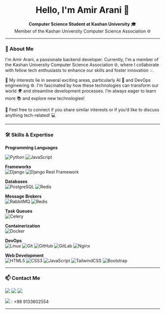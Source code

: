 <h1 align="center">Hello, I'm Amir Arani 👋</h1>

[//]: # (<p align="center">)

[//]: # (  <img src="path/to/your/profile-picture.jpg" alt="Profile Picture" width="200"/>)

[//]: # (</p>)

<p align="center">
  <b>Computer Science Student at Kashan University</b> 🎓 <br>
  Member of the Kashan University Computer Science Association 🌐
</p>

---

### 📝 About Me
I'm Amir Arani, a passionate backend developer. Currently, I'm a member of the Kashan University Computer Science Association 🌐, where I collaborate with fellow tech enthusiasts to enhance our skills and foster innovation 💡.

🚀 My interests lie in several exciting areas, particularly AI 🤖 and DevOps engineering ⚙️. I'm fascinated by how these technologies can transform our world 🌍 and streamline development processes. I’m always eager to learn more 📚 and explore new technologies!

💬 Feel free to connect if you share similar interests or if you’d like to discuss anything tech-related! 💻

---

### 🛠 Skills & Expertise

**Programming Languages**  

![Python](https://img.shields.io/badge/-Python-3776AB?logo=python&logoColor=white)
![JavaScript](https://img.shields.io/badge/-JavaScript-F7DF1E?logo=javascript&logoColor=black)

**Frameworks**  
![Django](https://img.shields.io/badge/-Django-092E20?logo=django&logoColor=white) 
![Django Rest Framework](https://img.shields.io/badge/-DRF-ff1709?logo=django&logoColor=white)

**Databases**  
![PostgreSQL](https://img.shields.io/badge/-PostgreSQL-336791?logo=postgresql&logoColor=white) 
![Redis](https://img.shields.io/badge/-Redis-DC382D?logo=redis&logoColor=white)

**Message Brokers**  
![RabbitMQ](https://img.shields.io/badge/-RabbitMQ-FF6600?logo=rabbitmq&logoColor=white) 
![Redis](https://img.shields.io/badge/-Redis-DC382D?logo=redis&logoColor=white)

**Task Queues**  
![Celery](https://img.shields.io/badge/-Celery-37814A?logo=celery&logoColor=white)

**Containerization**  
![Docker](https://img.shields.io/badge/-Docker-2496ED?logo=docker&logoColor=white)

**DevOps**  
![Linux](https://img.shields.io/badge/-Linux-FCC624?logo=linux&logoColor=black) 
![Git](https://img.shields.io/badge/-Git-F05032?logo=git&logoColor=white) 
![GitHub](https://img.shields.io/badge/-GitHub-181717?logo=github&logoColor=white) 
![GitLab](https://img.shields.io/badge/-GitLab-FC6D26?logo=gitlab&logoColor=white) 
![Nginx](https://img.shields.io/badge/-Nginx-269539?logo=nginx&logoColor=white)

**Web Development**  
![HTML5](https://img.shields.io/badge/-HTML5-E34F26?logo=html5&logoColor=white) 
![CSS3](https://img.shields.io/badge/-CSS3-1572B6?logo=css3&logoColor=white) 
![JavaScript](https://img.shields.io/badge/-JavaScript-F7DF1E?logo=javascript&logoColor=black) 
![TailwindCSS](https://img.shields.io/badge/-TailwindCSS-38B2AC?logo=tailwind-css&logoColor=white) 
![Bootstrap](https://img.shields.io/badge/-Bootstrap-7952B3?logo=bootstrap&logoColor=white)

---

### 📫 Contact Me

<a href="https://telegram.me/amirdev1883"><img src='https://img.shields.io/badge/-Telegram-2CA5E0?logo=telegram&logoColor=white'></a>
<a href="amirdev1883@gmail.com"><img src='https://img.shields.io/badge/-Gmail-D14836?logo=gmail&logoColor=white'></a>
<a href="https://www.linkedin.com/in/amiraranii"><img src='https://img.shields.io/badge/-LinkedIn-0077B5?logo=linkedin&logoColor=white'></a>

<img src='https://img.shields.io/badge/-Phone-25D366?logo=whatsapp&logoColor=white'> : +98 9133602554


---

[//]: # (<p align="center">)

[//]: # (  <img src="https://github-readme-stats.vercel.app/api?username=yourusername&show_icons=true&theme=radical" alt="GitHub Stats" />)

[//]: # (</p>)
